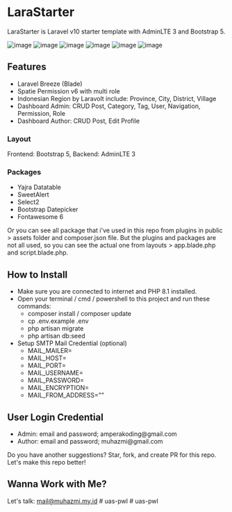 <h1>LaraStarter</h1>
LaraStarter is Laravel v10 starter template with AdminLTE 3 and Bootstrap 5. 

![image](https://github.com/muhazmi/lara-starter/assets/22718017/a0b50847-0c56-45ca-8344-4cbcec9707c9)
![image](https://github.com/muhazmi/lara-starter/assets/22718017/92cb9b0b-ca65-41a0-b63d-1e9856c686ab)
![image](https://github.com/muhazmi/lara-starter/assets/22718017/0754c01b-53ec-42a2-9c05-54fa7c5222e1)
![image](https://github.com/muhazmi/lara-starter/assets/22718017/4f4d11a1-1b0d-4b58-891f-d966a9fe6b61)
![image](https://github.com/muhazmi/lara-starter/assets/22718017/fc80ce1a-390d-4224-9346-7f764eeddf50)
![image](https://github.com/muhazmi/lara-starter/assets/22718017/c82315bd-9fff-4c23-ba3d-abf139d24fe1)

<h2>Features</h2>
<ul>
    <li>Laravel Breeze (Blade)</li>
    <li>Spatie Permission v6 with multi role</li>
    <li>Indonesian Region by Laravolt include: Province, City, District, Village</li>
    <li>Dashboard Admin: CRUD Post, Category, Tag, User, Navigation, Permission, Role</li>
    <li>Dashboard Author: CRUD Post, Edit Profile</li>
</ul>

<h3>Layout</h3>
Frontend: Bootstrap 5, Backend: AdminLTE 3

<h3>Packages</h3>
<ul>
    <li>Yajra Datatable</li>
    <li>SweetAlert</li>
    <li>Select2</li>
    <li>Bootstrap Datepicker</li>
    <li>Fontawesome 6</li>
</ul>

Or you can see all package that i've used in this repo from plugins in public > assets folder and composer.json file. But the plugins and packages are not all used, so you can see the actual one from layouts > app.blade.php and script.blade.php.

<h2>How to Install</h2>
<ul>
    <li>Make sure you are connected to internet and PHP 8.1 installed.</li>
    <li>Open your terminal / cmd / powershell to this project and run these commands:
        <ul>
            <li>composer install / composer update</li>
            <li>cp .env.example .env</li>
            <li>php artisan migrate</li>
            <li>php artisan db:seed</li>
        </ul>
    </li>
    <li>Setup SMTP Mail Credential (optional)
        <ul>
            <li>MAIL_MAILER=</li>
            <li>MAIL_HOST=</li>
            <li>MAIL_PORT=</li>
            <li>MAIL_USERNAME=</li>
            <li>MAIL_PASSWORD=</li>
            <li>MAIL_ENCRYPTION=</li>
            <li>MAIL_FROM_ADDRESS=""</li>
        </ul>
    </li>
</ul>

<h2>User Login Credential</h2>
<ul>
    <li>Admin: email and password; amperakoding@gmail.com</li>
    <li>Author: email and password; muhazmi@gmail.com</li>
</ul>

Do you have another suggestions? Star, fork, and create PR for this repo. Let's make this repo better!

<h2>Wanna Work with Me?</h2>
Let's talk: <a href="mailto: mail@muhazmi.my.id">mail@muhazmi.my.id</a>
#   u a s - p w l  
 #   u a s - p w l  
 
